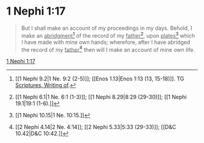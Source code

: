 # 1 Nephi 1:17

> But I shall make an account of my proceedings in my days. Behold, I make an <u>abridgment</u>[^a] of the record of my <u>father</u>[^b], upon <u>plates</u>[^c] which I have made with mine own hands; wherefore, after I have abridged the record of my <u>father</u>[^d] then will I make an account of mine own life.

[1 Nephi 1:17](https://www.churchofjesuschrist.org/study/scriptures/bofm/1-ne/1?lang=eng&id=p17#p17)


[^a]: [[1 Nephi 9.2|1 Ne. 9:2 (2-5)]]; [[Enos 1.13|Enos 1:13 (13, 15-18)]]. TG [Scriptures, Writing of](https://www.churchofjesuschrist.org/study/scriptures/tg/scriptures-writing-of?lang=eng).
[^b]: [[1 Nephi 6.1|1 Ne. 6:1 (1-3)]]; [[1 Nephi 8.29|8:29 (29-30)]]; [[1 Nephi 19.1|19:1 (1-6).]]
[^c]: [[1 Nephi 10.15|1 Ne. 10:15.]]
[^d]: [[2 Nephi 4.14|2 Ne. 4:14]]; [[2 Nephi 5.33|5:33 (29-33)]]; [[D&C 10.42|D&C 10:42.]]

